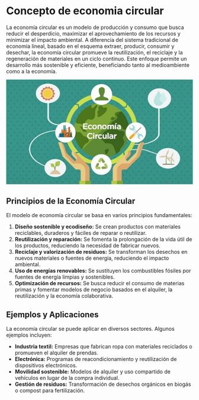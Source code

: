 # Concepto de economia circular


La economía circular es un modelo de producción y consumo que busca reducir el desperdicio, maximizar el aprovechamiento de los recursos y minimizar el impacto ambiental. 
A diferencia del sistema tradicional de economía lineal, basado en el esquema extraer, producir, consumir y desechar, la economía circular promueve la reutilización, el reciclaje y la regeneración de materiales en un ciclo continuo. 
Este enfoque permite un desarrollo más sostenible y eficiente, beneficiando tanto al medioambiente como a la economía.


![eco](img/economiacircular.jpg)

## **Principios de la Economía Circular**  

El modelo de economía circular se basa en varios principios fundamentales:  

1. **Diseño sostenible y ecodiseño:** Se crean productos con materiales reciclables, duraderos y fáciles de reparar o reutilizar.  
2. **Reutilización y reparación:** Se fomenta la prolongación de la vida útil de los productos, reduciendo la necesidad de fabricar nuevos.  
3. **Reciclaje y valorización de residuos:** Se transforman los desechos en nuevos materiales o fuentes de energía, reduciendo el impacto ambiental.  
4. **Uso de energías renovables:** Se sustituyen los combustibles fósiles por fuentes de energía limpias y sostenibles.  
5. **Optimización de recursos:** Se busca reducir el consumo de materias primas y fomentar modelos de negocio basados en el alquiler, la reutilización y la economía colaborativa.  

## **Ejemplos y Aplicaciones**  

La economía circular se puede aplicar en diversos sectores. Algunos ejemplos incluyen:  

- **Industria textil:** Empresas que fabrican ropa con materiales reciclados o promueven el alquiler de prendas.  
- **Electrónica:** Programas de reacondicionamiento y reutilización de dispositivos electrónicos.  
- **Movilidad sostenible:** Modelos de alquiler y uso compartido de vehículos en lugar de la compra individual.  
- **Gestión de residuos:** Transformación de desechos orgánicos en biogás o compost para fertilización.  
